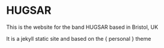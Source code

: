 
 HUGSAR  
 ======

This is the website for the band HUGSAR based in Bristol, UK

It is a jekyll static site and based on the { personal } theme
